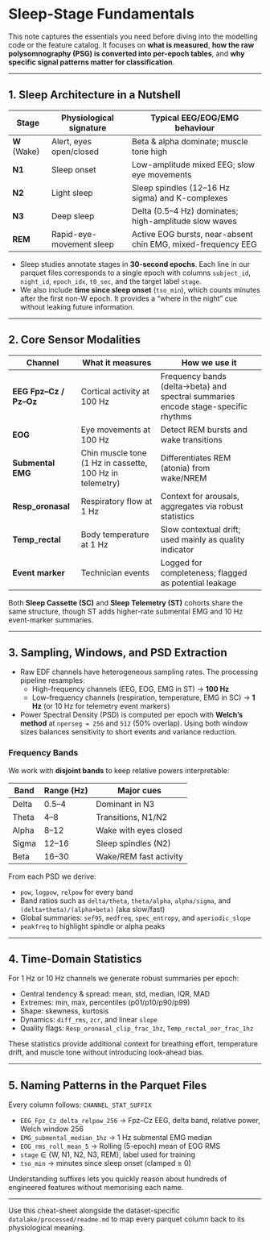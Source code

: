 # Sleep-Stage Fundamentals

This note captures the essentials you need before diving into the modelling code or the feature catalog. It focuses on **what is measured**, **how the raw polysomnography (PSG) is converted into per-epoch tables**, and **why specific signal patterns matter for classification**.

---

## 1. Sleep Architecture in a Nutshell

| Stage | Physiological signature | Typical EEG/EOG/EMG behaviour |
|-------|------------------------|--------------------------------|
| **W** (Wake) | Alert, eyes open/closed | Beta & alpha dominate; muscle tone high |
| **N1** | Sleep onset | Low-amplitude mixed EEG; slow eye movements |
| **N2** | Light sleep | Sleep spindles (12–16 Hz sigma) and K-complexes |
| **N3** | Deep sleep | Delta (0.5–4 Hz) dominates; high-amplitude slow waves |
| **REM** | Rapid-eye-movement sleep | Active EOG bursts, near-absent chin EMG, mixed-frequency EEG |

- Sleep studies annotate stages in **30-second epochs**. Each line in our parquet files corresponds to a single epoch with columns `subject_id`, `night_id`, `epoch_idx`, `t0_sec`, and the target label `stage`.
- We also include **time since sleep onset** (`tso_min`), which counts minutes after the first non-W epoch. It provides a “where in the night” cue without leaking future information.

---

## 2. Core Sensor Modalities

| Channel | What it measures | How we use it |
|---------|-----------------|---------------|
| **EEG Fpz–Cz / Pz–Oz** | Cortical activity at 100 Hz | Frequency bands (delta→beta) and spectral summaries encode stage-specific rhythms |
| **EOG** | Eye movements at 100 Hz | Detect REM bursts and wake transitions |
| **Submental EMG** | Chin muscle tone (1 Hz in cassette, 100 Hz in telemetry) | Differentiates REM (atonia) from wake/NREM |
| **Resp_oronasal** | Respiratory flow at 1 Hz | Context for arousals, aggregates via robust statistics |
| **Temp_rectal** | Body temperature at 1 Hz | Slow contextual drift; used mainly as quality indicator |
| **Event marker** | Technician events | Logged for completeness; flagged as potential leakage |

Both **Sleep Cassette (SC)** and **Sleep Telemetry (ST)** cohorts share the same structure, though ST adds higher-rate submental EMG and 10 Hz event-marker summaries.

---

## 3. Sampling, Windows, and PSD Extraction

- Raw EDF channels have heterogeneous sampling rates. The processing pipeline resamples:
  - High-frequency channels (EEG, EOG, EMG in ST) → **100 Hz**
  - Low-frequency channels (respiration, temperature, EMG in SC) → **1 Hz** (or 10 Hz for telemetry event markers)
- Power Spectral Density (PSD) is computed per epoch with **Welch’s method** at `nperseg = 256` and `512` (50% overlap). Using both window sizes balances sensitivity to short events and variance reduction.

### Frequency Bands

We work with **disjoint bands** to keep relative powers interpretable:

| Band | Range (Hz) | Major cues |
|------|------------|------------|
| Delta | 0.5–4 | Dominant in N3 |
| Theta | 4–8 | Transitions, N1/N2 |
| Alpha | 8–12 | Wake with eyes closed |
| Sigma | 12–16 | Sleep spindles (N2) |
| Beta | 16–30 | Wake/REM fast activity |

From each PSD we derive:

- `pow`, `logpow`, `relpow` for every band
- Band ratios such as `delta/theta`, `theta/alpha`, `alpha/sigma`, and `(delta+theta)/(alpha+beta)` (aka slow/fast)
- Global summaries: `sef95`, `medfreq`, `spec_entropy`, and `aperiodic_slope`
- `peakfreq` to highlight spindle or alpha peaks

---

## 4. Time-Domain Statistics

For 1 Hz or 10 Hz channels we generate robust summaries per epoch:

- Central tendency & spread: mean, std, median, IQR, MAD
- Extremes: min, max, percentiles (p01/p10/p90/p99)
- Shape: skewness, kurtosis
- Dynamics: `diff_rms`, `zcr`, and linear `slope`
- Quality flags: `Resp_oronasal_clip_frac_1hz`, `Temp_rectal_oor_frac_1hz`

These statistics provide additional context for breathing effort, temperature drift, and muscle tone without introducing look-ahead bias.

---

## 5. Naming Patterns in the Parquet Files

Every column follows: `CHANNEL_STAT_SUFFIX`

- `EEG_Fpz_Cz_delta_relpow_256` → Fpz–Cz EEG, delta band, relative power, Welch window 256
- `EMG_submental_median_1hz` → 1 Hz submental EMG median
- `EOG_rms_roll_mean_5` → Rolling (5-epoch) mean of EOG RMS
- `stage` ∈ {W, N1, N2, N3, REM}, label used for training
- `tso_min` → minutes since sleep onset (clamped ≥ 0)

Understanding suffixes lets you quickly reason about hundreds of engineered features without memorising each name.

---

Use this cheat-sheet alongside the dataset-specific `datalake/processed/readme.md` to map every parquet column back to its physiological meaning.

